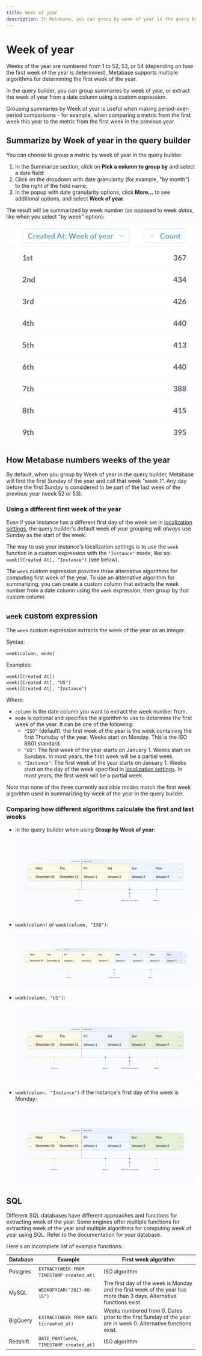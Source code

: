 ```yaml
---
title: Week of year
description: In Metabase, you can group by week of year in the query builder, or extract the week of year from a date column using a custom expression. Metabase supports multiple algorithms for determining the first week of the year.
---
```


# Week of year

Weeks of the year are numbered from 1 to 52, 53, or 54 (depending on how the first week of the year is determined). Metabase supports multiple algorithms for determining the first week of the year.

In the query builder, you can group summaries by week of year, or extract the week of year from a date column using a custom expression.

Grouping summaries by Week of year is useful when making period-over-period comparisons - for example, when comparing a metric from the first week this year to the metric from the first week in the previous year.

## Summarize by Week of year in the query builder

You can choose to group a metric by week of year in the query builder.

1. In the Summarize section, click on **Pick a column to group by** and select a date field:
2. Click on the dropdown with date granularity (for example, "by month") to the right of the field name;
3. In the popup with date granularity options, click **More...** to see additional options, and select **Week of year**.

The result will be summarized by week number (as opposed to week _dates_, like when you select "by week" option):

![Summarize by week of year](../../images/summarize-by-week-of-year.png)

## How Metabase numbers weeks of the year

By default, when you group by Week of year in the query builder, Metabase will find the first Sunday of the year and call that week “week 1”. Any day before the first Sunday is considered to be part of the last week of the previous year (week 52 or 53).

### Using a different first week of the year

Even if your instance has a different first day of the week set in [localization settings](../../../configuring-metabase/localization.md), the query builder's default week of year grouping will _always_ use Sunday as the start of the week.

The way to use your instance's localization settings is to use the `week` function in a custom expression with the `"Instance"` mode, like so: `week([Created At], "Instance")` (see below).

The `week` custom expression provides three alternative algorithms for computing first week of the year. To use an alternative algorithm for summarizing, you can create a custom column that extracts the week number from a date column using the `week` expression, then group by that custom column.

## `week` custom expression

The `week` custom expression extracts the week of the year as an integer.

Syntax:

```
week(column, mode)
```

Examples:

```
week([Created At])
week([Created At], "US")
week([Created At], "Instance")
```

Where:

- `column` is the date column you want to extract the week number from.
- `mode` is optional and specifies the algorithm to use to determine the first week of the year. It can be one of the following:
  - `"ISO"` (default): the first week of the year is the week containing the first Thursday of the year. Weeks start on Monday. This is the ISO 8601 standard.
  - `"US"`: The first week of the year starts on January 1. Weeks start on Sundays. In most years, the first week will be a partial week.
  - `"Instance"`: The first week of the year starts on January 1. Weeks start on the day of the week specified in [localization settings](../../../configuring-metabase/localization.md). In most years, the first week will be a partial week.

Note that none of the three currently available modes match the first week algorithm used in summarizing by week of the year in the query builder.

### Comparing how different algorithms calculate the first and last weeks

- In the query builder when using **Group by Week of year**:

  ![How the week numbers are calculated for Group by Week of year](../../images/group-by-week-of-year.png)

- `week(column)` or `week(column, "ISO")`:

  ![How the week numbers are calculated by ISO](../../images/week-ISO.png)

- `week(column, "US")`:

  ![How the week numbers are calculated by US method](../../images/week-US.png)

- `week(column, "Instance")` if the instance's first day of the week is Monday:

  ![How the week numbers are calculated by Instance method](../../images/week-US.png)

## SQL

Different SQL databases have different approaches and functions for extracting week of the year. Some engines offer multiple functions for extracting week of the year and multiple algorithms for computing week of year using SQL. Refer to the documentation for your database.

Here's an incomplete list of example functions:

| Database | Example                                   | First week algorithm                                                                                                  |
| -------- | ----------------------------------------- | --------------------------------------------------------------------------------------------------------------------- |
| Postgres | `EXTRACT(WEEK FROM TIMESTAMP created_at)` | ISO algorithm                                                                                                         |
| MySQL    | `WEEKOFYEAR("2017-06-15")`                | The first day of the week is Monday and the first week of the year has more than 3 days. Alternative functions exist. |
| BigQuery | `EXTRACT(WEEK FROM DATE ticreated_at)`    | Weeks numbered from 0. Dates prior to the first Sunday of the year are in week 0. Alternative functions exist.        |
| Redshift | `DATE_PART(week, TIMESTAMP created_at)`   | ISO algorithm                                                                                                         |

